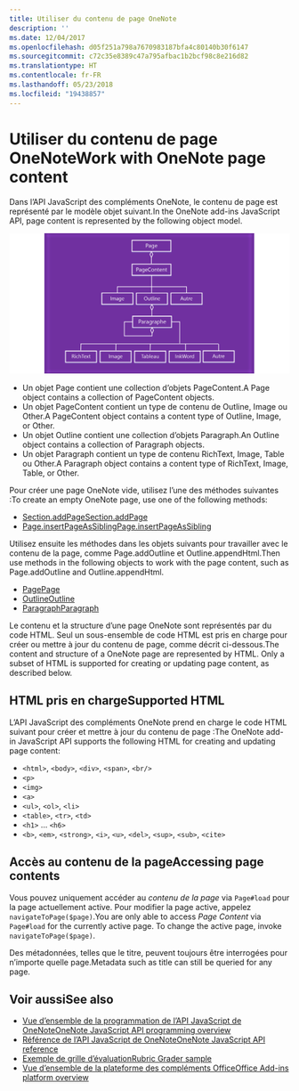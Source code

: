 ```yaml
---
title: Utiliser du contenu de page OneNote
description: ''
ms.date: 12/04/2017
ms.openlocfilehash: d05f251a798a7670983187bfa4c80140b30f6147
ms.sourcegitcommit: c72c35e8389c47a795afbac1b2bcf98c8e216d82
ms.translationtype: HT
ms.contentlocale: fr-FR
ms.lasthandoff: 05/23/2018
ms.locfileid: "19438857"
---
```

# <a name="work-with-onenote-page-content"></a><span data-ttu-id="515ce-102">Utiliser du contenu de page OneNote</span><span class="sxs-lookup"><span data-stu-id="515ce-102">Work with OneNote page content</span></span> 

<span data-ttu-id="515ce-103">Dans l’API JavaScript des compléments OneNote, le contenu de page est représenté par le modèle objet suivant.</span><span class="sxs-lookup"><span data-stu-id="515ce-103">In the OneNote add-ins JavaScript API, page content is represented by the following object model.</span></span>

  ![Diagramme du modèle objet de page OneNote](../images/one-note-om-page.png)

- <span data-ttu-id="515ce-105">Un objet Page contient une collection d’objets PageContent.</span><span class="sxs-lookup"><span data-stu-id="515ce-105">A Page object contains a collection of PageContent objects.</span></span>
- <span data-ttu-id="515ce-106">Un objet PageContent contient un type de contenu de Outline, Image ou Other.</span><span class="sxs-lookup"><span data-stu-id="515ce-106">A PageContent object contains a content type of Outline, Image, or Other.</span></span>
- <span data-ttu-id="515ce-107">Un objet Outline contient une collection d’objets Paragraph.</span><span class="sxs-lookup"><span data-stu-id="515ce-107">An Outline object contains a collection of Paragraph objects.</span></span>
- <span data-ttu-id="515ce-108">Un objet Paragraph contient un type de contenu RichText, Image, Table ou Other.</span><span class="sxs-lookup"><span data-stu-id="515ce-108">A Paragraph object contains a content type of RichText, Image, Table, or Other.</span></span>

<span data-ttu-id="515ce-109">Pour créer une page OneNote vide, utilisez l’une des méthodes suivantes :</span><span class="sxs-lookup"><span data-stu-id="515ce-109">To create an empty OneNote page, use one of the following methods:</span></span>

- [<span data-ttu-id="515ce-110">Section.addPage</span><span class="sxs-lookup"><span data-stu-id="515ce-110">Section.addPage</span></span>](https://dev.office.com/reference/add-ins/onenote/section#addpagetitle-string)
- [<span data-ttu-id="515ce-111">Page.insertPageAsSibling</span><span class="sxs-lookup"><span data-stu-id="515ce-111">Page.insertPageAsSibling</span></span>](https://dev.office.com/reference/add-ins/onenote/page#insertpageassiblinglocation-string-title-string)

<span data-ttu-id="515ce-112">Utilisez ensuite les méthodes dans les objets suivants pour travailler avec le contenu de la page, comme Page.addOutline et Outline.appendHtml.</span><span class="sxs-lookup"><span data-stu-id="515ce-112">Then use methods in the following objects to work with the page content, such as Page.addOutline and Outline.appendHtml.</span></span> 

- [<span data-ttu-id="515ce-113">Page</span><span class="sxs-lookup"><span data-stu-id="515ce-113">Page</span></span>](https://dev.office.com/reference/add-ins/onenote/page)
- [<span data-ttu-id="515ce-114">Outline</span><span class="sxs-lookup"><span data-stu-id="515ce-114">Outline</span></span>](https://dev.office.com/reference/add-ins/onenote/outline)
- [<span data-ttu-id="515ce-115">Paragraph</span><span class="sxs-lookup"><span data-stu-id="515ce-115">Paragraph</span></span>](https://dev.office.com/reference/add-ins/onenote/paragraph)

<span data-ttu-id="515ce-p101">Le contenu et la structure d’une page OneNote sont représentés par du code HTML. Seul un sous-ensemble de code HTML est pris en charge pour créer ou mettre à jour du contenu de page, comme décrit ci-dessous.</span><span class="sxs-lookup"><span data-stu-id="515ce-p101">The content and structure of a OneNote page are represented by HTML. Only a subset of HTML is supported for creating or updating page content, as described below.</span></span>

## <a name="supported-html"></a><span data-ttu-id="515ce-118">HTML pris en charge</span><span class="sxs-lookup"><span data-stu-id="515ce-118">Supported HTML</span></span>

<span data-ttu-id="515ce-119">L’API JavaScript des compléments OneNote prend en charge le code HTML suivant pour créer et mettre à jour du contenu de page :</span><span class="sxs-lookup"><span data-stu-id="515ce-119">The OneNote add-in JavaScript API supports the following HTML for creating and updating page content:</span></span>

- <span data-ttu-id="515ce-120">`<html>`, `<body>`, `<div>`, `<span>`, `<br/>`</span><span class="sxs-lookup"><span data-stu-id="515ce-120"></span></span> 
- `<p>`
- `<img>`
- `<a>`
- <span data-ttu-id="515ce-121">`<ul>`, `<ol>`, `<li>`</span><span class="sxs-lookup"><span data-stu-id="515ce-121"></span></span> 
- <span data-ttu-id="515ce-122">`<table>`, `<tr>`, `<td>`</span><span class="sxs-lookup"><span data-stu-id="515ce-122"></span></span>
- <span data-ttu-id="515ce-123">`<h1>` ... `<h6>`</span><span class="sxs-lookup"><span data-stu-id="515ce-123"></span></span>
- <span data-ttu-id="515ce-124">`<b>`, `<em>`, `<strong>`, `<i>`, `<u>`, `<del>`, `<sup>`, `<sub>`, `<cite>`</span><span class="sxs-lookup"><span data-stu-id="515ce-124"></span></span>

## <a name="accessing-page-contents"></a><span data-ttu-id="515ce-125">Accès au contenu de la page</span><span class="sxs-lookup"><span data-stu-id="515ce-125">Accessing page contents</span></span>

<span data-ttu-id="515ce-p102">Vous pouvez uniquement accéder au *contenu de la page* via `Page#load` pour la page actuellement active. Pour modifier la page active, appelez `navigateToPage($page)`.</span><span class="sxs-lookup"><span data-stu-id="515ce-p102">You are only able to access *Page Content* via `Page#load` for the currently active page. To change the active  page, invoke `navigateToPage($page)`.</span></span>

<span data-ttu-id="515ce-128">Des métadonnées, telles que le titre, peuvent toujours être interrogées pour n’importe quelle page.</span><span class="sxs-lookup"><span data-stu-id="515ce-128">Metadata such as title can still be queried for any page.</span></span>

## <a name="see-also"></a><span data-ttu-id="515ce-129">Voir aussi</span><span class="sxs-lookup"><span data-stu-id="515ce-129">See also</span></span>

- [<span data-ttu-id="515ce-130">Vue d’ensemble de la programmation de l’API JavaScript de OneNote</span><span class="sxs-lookup"><span data-stu-id="515ce-130">OneNote JavaScript API programming overview</span></span>](onenote-add-ins-programming-overview.md)
- [<span data-ttu-id="515ce-131">Référence de l’API JavaScript de OneNote</span><span class="sxs-lookup"><span data-stu-id="515ce-131">OneNote JavaScript API reference</span></span>](https://dev.office.com/reference/add-ins/onenote/onenote-add-ins-javascript-reference)
- [<span data-ttu-id="515ce-132">Exemple de grille d’évaluation</span><span class="sxs-lookup"><span data-stu-id="515ce-132">Rubric Grader sample</span></span>](https://github.com/OfficeDev/OneNote-Add-in-Rubric-Grader)
- [<span data-ttu-id="515ce-133">Vue d’ensemble de la plateforme des compléments Office</span><span class="sxs-lookup"><span data-stu-id="515ce-133">Office Add-ins platform overview</span></span>](../overview/office-add-ins.md)
